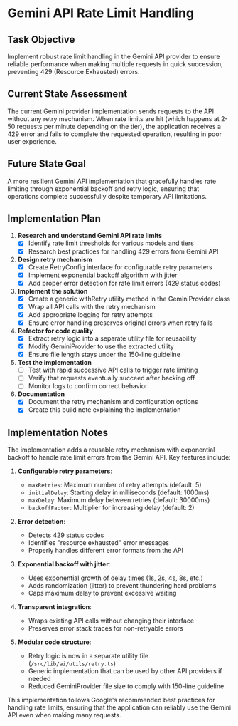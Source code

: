 # Gemini API Rate Limit Handling

## Task Objective
Implement robust rate limit handling in the Gemini API provider to ensure reliable performance when making multiple requests in quick succession, preventing 429 (Resource Exhausted) errors.

## Current State Assessment
The current Gemini provider implementation sends requests to the API without any retry mechanism. When rate limits are hit (which happens at 2-50 requests per minute depending on the tier), the application receives a 429 error and fails to complete the requested operation, resulting in poor user experience.

## Future State Goal
A more resilient Gemini API implementation that gracefully handles rate limiting through exponential backoff and retry logic, ensuring that operations complete successfully despite temporary API limitations.

## Implementation Plan

1. **Research and understand Gemini API rate limits**
   - [x] Identify rate limit thresholds for various models and tiers
   - [x] Research best practices for handling 429 errors from Gemini API

2. **Design retry mechanism**
   - [x] Create RetryConfig interface for configurable retry parameters
   - [x] Implement exponential backoff algorithm with jitter
   - [x] Add proper error detection for rate limit errors (429 status codes)

3. **Implement the solution**
   - [x] Create a generic withRetry utility method in the GeminiProvider class
   - [x] Wrap all API calls with the retry mechanism
   - [x] Add appropriate logging for retry attempts
   - [x] Ensure error handling preserves original errors when retry fails

4. **Refactor for code quality**
   - [x] Extract retry logic into a separate utility file for reusability
   - [x] Modify GeminiProvider to use the extracted utility
   - [x] Ensure file length stays under the 150-line guideline

5. **Test the implementation**
   - [ ] Test with rapid successive API calls to trigger rate limiting
   - [ ] Verify that requests eventually succeed after backing off
   - [ ] Monitor logs to confirm correct behavior

6. **Documentation**
   - [x] Document the retry mechanism and configuration options
   - [x] Create this build note explaining the implementation

## Implementation Notes

The implementation adds a reusable retry mechanism with exponential backoff to handle rate limit errors from the Gemini API. Key features include:

1. **Configurable retry parameters**:
   - `maxRetries`: Maximum number of retry attempts (default: 5)
   - `initialDelay`: Starting delay in milliseconds (default: 1000ms)
   - `maxDelay`: Maximum delay between retries (default: 30000ms)
   - `backoffFactor`: Multiplier for increasing delay (default: 2)

2. **Error detection**:
   - Detects 429 status codes
   - Identifies "resource exhausted" error messages
   - Properly handles different error formats from the API

3. **Exponential backoff with jitter**:
   - Uses exponential growth of delay times (1s, 2s, 4s, 8s, etc.)
   - Adds randomization (jitter) to prevent thundering herd problems
   - Caps maximum delay to prevent excessive waiting

4. **Transparent integration**:
   - Wraps existing API calls without changing their interface
   - Preserves error stack traces for non-retryable errors

5. **Modular code structure**:
   - Retry logic is now in a separate utility file (`/src/lib/ai/utils/retry.ts`)
   - Generic implementation that can be used by other API providers if needed
   - Reduced GeminiProvider file size to comply with 150-line guideline

This implementation follows Google's recommended best practices for handling rate limits, ensuring that the application can reliably use the Gemini API even when making many requests. 
